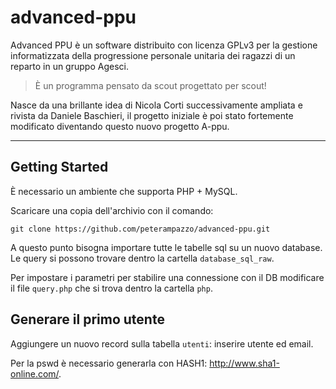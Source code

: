 # advanced-ppu

Advanced PPU è un software distribuito con licenza GPLv3 per la gestione informatizzata della progressione personale unitaria dei ragazzi di un reparto in un gruppo Agesci.

> È un programma pensato da scout progettato per scout!

Nasce da una brillante idea di Nicola Corti successivamente ampliata e rivista da Daniele Baschieri, il progetto iniziale è poi stato fortemente modificato diventando questo nuovo progetto A-ppu.

---
## Getting Started

È necessario un ambiente che supporta PHP + MySQL.

Scaricare una copia dell'archivio con il comando:

```git clone https://github.com/peterampazzo/advanced-ppu.git```

A questo punto bisogna importare tutte le tabelle sql su un nuovo database.
Le query si possono trovare dentro la cartella ```database_sql_raw```.

Per impostare i parametri per stabilire una connessione con il DB modificare il file ```query.php``` che si trova dentro la cartella ```php```.

## Generare il primo utente
Aggiungere un nuovo record sulla tabella ```utenti```: inserire utente ed email.

Per la pswd è necessario generarla con HASH1: http://www.sha1-online.com/.
